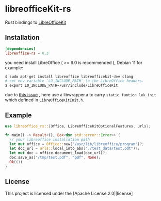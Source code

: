 # libreofficeKit-rs

Rust bindings to [LibreOfficeKit](https://docs.libreoffice.org/libreofficekit.html)


## Installation

```toml
[dependencies]
libreoffice-rs = 0.3
```

you need install LibreOffice ( >= 6.0 is recommended ), Debian 11 for example: 
```bash
$ sudo apt-get install libreoffice libreofficekit-dev clang
# set env variable `LO_INCLUDE_PATH` to the LibreOffice headers.
$ export LO_INCLUDE_PATH=/usr/include/LibreOfficeKit
```

due to [this issue](https://github.com/rust-lang/rust-bindgen/issues/1090) , here use a libwrapper.a to carry `static funtion lok_init` which defined in `LibreOfficeKitInit.h`.

## Example

```rust
use libreoffice_rs::{Office, LibreOfficeKitOptionalFeatures, urls};

fn main() -> Result<(), Box<dyn std::error::Error>> {
  // your libreoffice installation path
  let mut office = Office::new("/usr/lib/libreoffice/program")?;
  let doc_url = urls::local_into_abs("./test_data/test.odt")?;
  let mut doc = office.document_load(doc_url)?;
  doc.save_as("/tmp/test.pdf", "pdf", None);
  Ok(())
}
```
## License
This project is licensed under the [Apache License 2.0][license]

